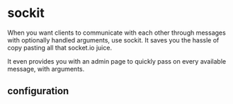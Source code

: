 # sockit
When you want clients to communicate with each other through messages
with optionally handled arguments, use sockit. It saves you the hassle of
copy pasting all that socket.io juice.

It even provides you with an admin page to quickly pass on every 
available message, with arguments.

## configuration

